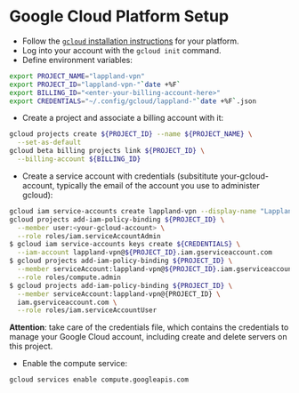 # Google Cloud Platform Setup
- Follow the <a aria-label="See Google Cloud S D K installation instructions" href="https://cloud.google.com/sdk/docs/install" target="_blank" rel="nofollow noopener"><code>gcloud</code> installation instructions</a> for your platform.
- Log into your account with the <code>gcloud init</code> command.
- Define environment variables:
```bash
export PROJECT_NAME="lappland-vpn"
export PROJECT_ID="lappland-vpn-"`date +%F`
export BILLING_ID="<enter-your-billing-account-here>"
export CREDENTIALS="~/.config/gcloud/lappland-"`date +%F`.json
```
- Create a project and associate a billing account with it:
```bash
gcloud projects create ${PROJECT_ID} --name ${PROJECT_NAME} \
  --set-as-default
gcloud beta billing projects link ${PROJECT_ID} \
  --billing-account ${BILLING_ID}
```

- Create a service account with credentials (subsititute your-gcloud-account, typically the email of the account you use to administer gcloud):
```bash
gcloud iam service-accounts create lappland-vpn --display-name "Lappland VPN"
gcloud projects add-iam-policy-binding ${PROJECT_ID} \
  --member user:<your-gcloud-account> \
  --role roles/iam.serviceAccountAdmin
$ gcloud iam service-accounts keys create ${CREDENTIALS} \
  --iam-account lappland-vpn@${PROJECT_ID}.iam.gserviceaccount.com
$ gcloud projects add-iam-policy-binding ${PROJECT_ID} \
  --member serviceAccount:lappland-vpn@${PROJECT_ID}.iam.gserviceaccount.com \
  --role roles/compute.admin
$ gcloud projects add-iam-policy-binding ${PROJECT_ID} \
  --member serviceAccount:lappland-vpn@{PROJECT_ID} \
  iam.gserviceaccount.com \
  --role roles/iam.serviceAccountUser
```
**Attention**: take care of the credentials file, which contains the credentials to manage your Google Cloud account, including create and delete servers on this project.

- Enable the compute service:
```bash
gcloud services enable compute.googleapis.com
```
